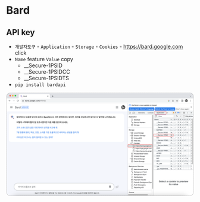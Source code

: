 # Bard

## API key
- ```개발자도구``` - ```Application``` - ```Storage``` - ```Cookies``` - https://bard.google.com click
- ```Name``` feature  ```Value``` copy
  - __Secure-1PSID
  - __Secure-1PSIDCC
  - __Secure-1PSIDTS
- ```pip install bardapi```

![image](../.asset/bard.png)
